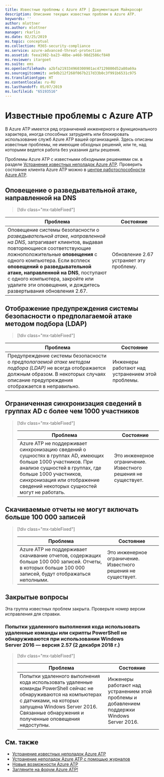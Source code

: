 ```yaml
---
title: Известные проблемы с Azure ATP | Документация Майкрософт
description: Описание текущих известных проблем в Azure ATP.
keywords: ''
author: mlottner
ms.author: mlottner
manager: rkarlin
ms.date: 02/25/2019
ms.topic: conceptual
ms.collection: M365-security-compliance
ms.service: azure-advanced-threat-protection
ms.assetid: feea1982-ba23-48be-a468-98d2586cf840
ms.reviewer: itargoet
ms.suite: ems
ms.openlocfilehash: a2bfa219334960300901ac47129800d52a80a69a
ms.sourcegitcommit: ae9db212f268f067b217d33b0c3f991b6531c975
ms.translationtype: HT
ms.contentlocale: ru-RU
ms.lasthandoff: 05/07/2019
ms.locfileid: "65193516"
---
```

# <a name="azure-atp-known-issues"></a>Известные проблемы с Azure ATP

В Azure ATP имеется ряд ограничений инженерного и функционального характера, иногда способных затруднять или блокировать использование служб Azure ATP вашей организацией. Здесь описаны известные проблемы, не имеющие обходных решений, или те, над которыми ведется работа без указания даты решения. 

Проблемы Azure ATP с известными обходными решениями см. в разделе [Устранение известных неполадок Azure ATP](troubleshooting-atp-known-issues.md). Проверить состояние клиента Azure ATP можно в [центре работоспособности Azure ATP](atp-health-center.md). 

## <a name="dns-reconnaissance-alert"></a>Оповещение о разведывательной атаке, направленной на DNS
> [!div class="mx-tableFixed"] 

|Проблема|Состояние|
|----|----|
Оповещение системы безопасности о *разведывательной атаке, направленной на DNS*, затрагивает клиентов, выдавая повторяющиеся соответствующие ложноположительные **оповещения** с одного компьютера. Если всплеск **оповещений о разведывательной атаке, направленной на DNS**, поступают с одного компьютера, закройте или удалите эти оповещения, и дождитесь развертывания обновления 2.67. | Обновление 2.67 устраняет эту проблему.|

## <a name="suspected-brute-force-attack-ldap-security-alert-display"></a>Отображение предупреждения системы безопасности о предполагаемой атаке методом подбора (LDAP)
> [!div class="mx-tableFixed"] 

|Проблема|Состояние|
|----|----|
Предупреждение системы безопасности о *предполагаемой атаке методом подбора (LDAP)* не всегда отображается должным образом. В некоторых случаях описание предупреждения отображается в неправильно.| Инженеры работают над устранением этой проблемы.| 

## <a name="ad-groups-with-more-than-1000-members-have-limited-detail-sync"></a>Ограниченная синхронизация сведений в группах AD с более чем 1000 участников
> [!div class="mx-tableFixed"]  
> 
> |Проблема|Состояние|
> |----|----|
> |Azure ATP не поддерживает синхронизацию сведений о сущностях в группах AD, имеющих больше 1000 участников. При анализе сущностей в группах, где больше 1000 участников, синхронизация или отображение сведений некоторых сущностей могут не работать.|Это инженерное ограничение. Известного решения не существует.|

## <a name="report-downloads-cannot-contain-more-than-100000-entries"></a>Скачиваемые отчеты не могут включать больше 100 000 записей
> [!div class="mx-tableFixed"]  
> 
> |Проблема|Состояние|
> |----|----|
> |Azure ATP не поддерживает скачивание отчетов, содержащих больше 100 000 записей. Отчеты, в которых больше 100 000 записей, будут отображаться неполными.|Это инженерное ограничение. Известного решения не существует.|

## <a name="closed-issues"></a>Закрытые вопросы

Эта группа известных проблем закрыта. Проверьте номер версии исправления для справки.   
### <a name="remote-code-execution-attempts-using-remote-powershell-commands-or-scripts-are-not-detected-when-using-windows-server-2016---v257-december-2-2018"></a>Попытки удаленного выполнения кода использовать удаленные команды или скрипты PowerShell не обнаруживаются при использовании Windows Server 2016 — версия 2.57 (2 декабря 2018 г.)
> [!div class="mx-tableFixed"]  
> 
> |Проблема|Состояние|
> |----|----|
> |Попытки удаленного выполнения кода использовать удаленные команды PowerShell сейчас не обнаруживаются на компьютерах с датчиками, на которых запущена Windows Server 2016. Связанные обнаружения и полученные оповещения недоступны.|Инженеры работают над устранением этой проблемы и добавлением поддержки Windows Server 2016.|

## <a name="see-also"></a>См. также

- [Устранение известных неполадок Azure ATP](troubleshooting-atp-known-issues.md)
- [Устранение неполадок Azure ATP с помощью журналов](troubleshooting-atp-using-logs.md)
- [Новые возможности Azure ATP](atp-whats-new.md)
- [Загляните на форум Azure ATP!](https://aka.ms/azureatpcommunity)
